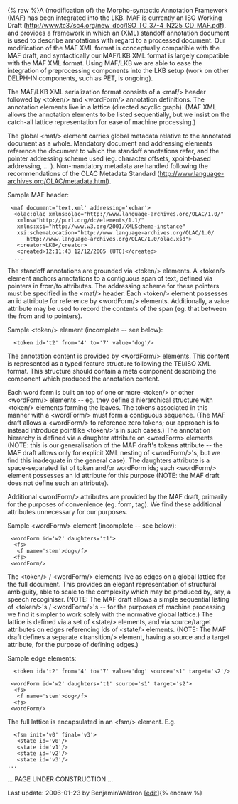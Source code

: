 {% raw %}A (modification of) the Morpho-syntactic Annotation Framework (MAF) has
been integrated into the LKB. MAF is currently an ISO Working Draft
(<http://www.tc37sc4.org/new_doc/ISO_TC_37-4_N225_CD_MAF.pdf>), and
provides a framework in which an (XML) standoff annotation document is
used to describe annotations with regard to a processed document. Our
modification of the MAF XML format is conceptually compatible with the
MAF draft, and syntactically our MAF/LKB XML format is largely
compatible with the MAF XML format. Using MAF/LKB we are able to ease
the integration of preprocessing components into the LKB setup (work on
other DELPH-IN components, such as PET, is ongoing).

The MAF/LKB XML serialization format consists of a &lt;maf/&gt; header
followed by &lt;token/&gt; and &lt;wordForm/&gt; annotation definitions.
The annotation elements live in a lattice (directed acyclic graph). (MAF
XML allows the annotation elements to be listed sequentially, but we
insist on the catch-all lattice representation for ease of machine
processing.)

The global &lt;maf/&gt; element carries global metadata relative to the
annotated document as a whole. Mandatory document and addressing
elements reference the document to which the standoff annotations refer,
and the pointer addressing scheme used (eg. character offsets,
xpoint-based addressing, ... ). Non-mandatory metadata are handled
following the recommendations of the OLAC Metadata Standard
(<http://www.language-archives.org/OLAC/metadata.html>).

Sample MAF header:

     <maf document='text.xml' addressing='xchar'>
      <olac:olac xmlns:olac="http://www.language-archives.org/OLAC/1.0/"
       xmlns="http://purl.org/dc/elements/1.1/"
       xmlns:xsi="http://www.w3.org/2001/XMLSchema-instance"
       xsi:schemaLocation="http://www.language-archives.org/OLAC/1.0/ 
          http://www.language-archives.org/OLAC/1.0/olac.xsd">
       <creator>LKB</creator>
       <created>12:11:43 12/12/2005 (UTC)</created>
      ...

The standoff annotations are grounded via &lt;token/&gt; elements. A
&lt;token/&gt; element anchors annotations to a contiguous span of text,
defined via pointers in from/to attributes. The addressing scheme for
these pointers must be specified in the &lt;maf/&gt; header. Each
&lt;token/&gt; element possesses an id attribute for reference by
&lt;wordForm/&gt; elements. Additionally, a value attribute may be used
to record the contents of the span (eg. that between the from and to
pointers).

Sample &lt;token/&gt; element (incomplete -- see below):

      <token id='t2' from='4' to='7' value='dog'/>

The annotation content is provided by &lt;wordForm/&gt; elements. This
content is represented as a typed feature structure following the
TEI/ISO XML format. This structure should contain a meta component
describing the component which produced the annotation content.

Each word form is built on top of one or more &lt;token/&gt; or other
&lt;wordForm/&gt; elements -- eg. they define a hierarchical structure
with &lt;token/&gt; elements forming the leaves. The tokens associated
in this manner with a &lt;wordForm/&gt; must form a contiguous sequence.
(The MAF draft allows a &lt;wordForm/&gt; to reference zero tokens; our
approach is to instead introduce pointlike &lt;token/&gt;'s in such
cases.) The annotation hierarchy is defined via a daughter attribute on
&lt;wordForm&gt; elements (NOTE: this is our generalisation of the MAF
draft's tokens attribute -- the MAF draft allows only for explicit XML
nesting of &lt;wordForm/&gt;'s, but we find this inadequate in the
general case). The daughters attribute is a space-separated list of
token and/or wordForm ids; each &lt;wordForm/&gt; element possesses an
id attribute for this purpose (NOTE: the MAF draft does not define such
an attribute).

Additional &lt;wordForm/&gt; attributes are provided by the MAF draft,
primarily for the purposes of convenience (eg. form, tag). We find these
additional attributes unnecessary for our purposes.

Sample &lt;wordForm/&gt; element (incomplete -- see below):

     <wordForm id='w2' daughters='t1'>
      <fs>
       <f name='stem'>dog</f>
      <fs>
     <wordForm/>

The &lt;token/&gt; / &lt;wordForm/&gt; elements live as edges on a
global lattice for the full document. This provides an elegant
representation of structural ambiguity, able to scale to the complexity
which may be produced by, say, a speech recoginiser. (NOTE: The MAF
draft allows a simple sequential listing of &lt;token/&gt;'s /
&lt;wordForm/&gt;'s -- for the purposes of machine processing we find it
simpler to work solely with the normative global lattice.) The lattice
is defined via a set of &lt;state/&gt; elements, and via source/target
attributes on edges referencing ids of &lt;state/&gt; elements. (NOTE:
The MAF draft defines a separate &lt;transition/&gt; element, having a
source and a target attribute, for the purpose of defining edges.)

Sample edge elements:

      <token id='t2' from='4' to='7' value='dog' source='s1' target='s2'/>
    
     <wordForm id='w2' daughters='t1' source='s1' target='s2'>
      <fs>
       <f name='stem'>dog</f>
      <fs>
     <wordForm/>

The full lattice is encapsulated in an &lt;fsm/&gt; element. E.g.

      <fsm init='v0' final='v3'>
       <state id='v0'/>
       <state id='v1'/>
       <state id='v2'/>
       <state id='v3'/>
    ...

... PAGE UNDER CONSTRUCTION ...

Last update: 2006-01-23 by BenjaminWaldron [[edit](https://github.com/delph-in/docs/wiki/LkbMaf/_edit)]{% endraw %}
